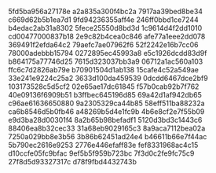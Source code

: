 5fd5ba956a27178e
a2a835a300f4bc2a
7917aa39bed8be34
c669d62b5b1ea7d1
9fd94236355aff4e
246ff0bbd1ce7244
b4edac2ab31a8302
5fece25550d8bd3d
1c9614d4f2dd1010
cd00477000837b18
2e9c82b4cea0c846
afe77a1eee2dd078
369491f2efda64c2
79aefc7ae07962f6
52f2242e16b7cc06
78000adebbb15794
0272895ec45993a8
e5c1926dcdd83d9f
b864175a77746d25
7615d323037bb3a9
06712a1ac560a103
ffc6c7d2826ab79e
b70901504d1ab138
15cafe4c52a549ae
33e241e9224c25a2
3633d100da459539
0dcdd6467dce2bf9
103173528c5d5cf2
02e65ae17dc61845
f57b0cab92b7f762
40e09136f6909b51
b3ffbec645196d85
69a42d1af942db65
c96ae61636650880
9a2305329ca44b85
58eff511ba88232a
ca6b8546d5b0fb46
a48269b5d4e1fc9b
4b6e8cf2e7f55b09
e9d3ba28d00301f4
8a2b65b98befadf1
5120d3bd3c1443c6
88406ea8b32cec33
31a68eb9029165c3
8a9aca7112bea02a
7250a029bb8e3b56
3b86b62451ad24e4
b46611b66e7f44ac
5b790ec2616e9253
2776e446efaff83e
fef8331968ac4c15
d10ccfe05fc9bfac
9ef5b5f959b723bc
7f3d0c2fe9fc75c9
27f8d5d93327317c
d78f9fbd4432743b

